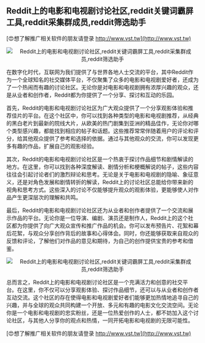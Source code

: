 ## **Reddit上的电影和电视剧讨论社区,reddit关键词霸屏工具,reddit采集群成员,reddit筛选助手**

[😍想了解推广相关软件的朋友请登录 http://www.vst.tw](http://www.vst.tw)

 <center><img src="https://vst.tw/MP4/tuiguang/png/6.png" alt="Reddit上的电影和电视剧讨论社区,reddit关键词霸屏工具,reddit采集群成员,reddit筛选助手"></center>

在数字化时代，互联网为我们提供了与世界各地人士交流的平台，其中Reddit作为一个全球知名的社交媒体平台，不仅聚集了众多的电影和电视剧爱好者，还成为了一个热闹而有趣的讨论社区。无论你是对电影和电视剧拥有浓厚兴趣的观众，还是从业者和创作者，Reddit都为你提供了一个分享、探讨和互动的乐园。

首先，Reddit的电影和电视剧讨论社区为广大观众提供了一个分享观影体验和推荐佳片的平台。在这个社区中，你可以找到各种类型的电影和电视剧推荐，从经典的黑白老片到最新的院线大片，从欧美的热门剧集到亚洲的精品佳作，无论你对哪个类型感兴趣，都能找到相应的帖子和话题。这些推荐常常伴随着用户的评论和评分，给其他观众提供了参考和选择的依据。通过与其他观众的交流，你可以发现更多有趣的作品，扩展自己的观影经验。

其次，Reddit的电影和电视剧讨论社区是一个热衷于探讨作品细节和剧情解读的地方。在这里，你可以找到各种深度解读、剧情分析和梗概解说的帖子，这些内容往往会引起讨论者们的激烈辩论和思考。无论是关于电影和电视剧的隐喻、象征意义，还是对角色发展和剧情转折的解读，Reddit上的讨论社区总能给你带来新的视角和思考方式。这些深入的讨论不仅能够提升观众的观影体验，更能够使人对作品产生更深层次的理解和共鸣。

最后，Reddit的电影和电视剧讨论社区还为从业者和创作者提供了一个交流和展示作品的平台。无论你是一位导演、编剧、演员还是制作人，Reddit上的这个社区都为你提供了向广大观众宣传和推广作品的机会。你可以发布预告片、花絮和幕后花絮，与观众分享创作背后的故事和心得体会。同时，你还能够获取来自观众的反馈和评论，了解他们对作品的意见和期待，为自己的创作提供宝贵的参考和借鉴。

 <center><img src="https://vst.tw/MP4/tuiguang/png/6.png" alt="Reddit上的电影和电视剧讨论社区,reddit关键词霸屏工具,reddit采集群成员,reddit筛选助手"></center>

总而言之，Reddit上的电影和电视剧讨论社区是一个充满活力和创意的社交平台。在这里，你不仅可以分享观影体验、探讨作品细节，还可以与从业者和创作者互动交流。这个社区的存在使得电影和电视剧爱好者们能够更加热情地追寻自己的兴趣，并与全球的观众共同构建一个开放、多元和有趣的电影文化交流空间。无论你是一个电影和电视剧的忠实粉丝，还是一位热爱创作的人士，都不妨加入这个讨论社区，与其他人分享你的观点和热情，一同开拓电影和电视剧的无限可能性。

[😍想了解推广相关软件的朋友请登录 http://www.vst.tw](http://www.vst.tw)



